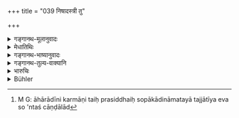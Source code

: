 +++
title = "039 निषादस्त्री तु"

+++

<details><summary>गङ्गानथ-मूलानुवादः</summary>

The ‘Niṣāda’ woman bears to the ‘Caṇḍāla’ the son called ‘Antyāvasāyin,’ working in the cremation-ground, despised even by out-casts.—(39)
</details>

<details><summary>मेधातिथिः</summary>

**अन्त्यावसायिनं** चण्डालम् एव वदन्ति । अथ वा **निषाद्यां चण्डालाद्** उत्पन्नस्य्**आन्त्यावसासी**ति नामधेयम् । **श्मशानगोचरं** शवदहनादिवृत्तिः । अतश् चाण्डालाद्[^११२] अपि कुत्सिततरो विज्ञ्ēयः । तद् एतद् आनन्त्यात् संकराणां प्रदर्शनमात्रं कृतम् ॥ १०.३९ ॥


[^११२]:
     M G: āhārādīni karmāṇi taiḥ prasiddhaiḥ sopākādināmatayā tajjātīya eva so 'ntaś cāṇḍālād
</details>

<details><summary>गङ्गानथ-भाष्यानुवादः</summary>

They call the *Antyāvasāyin* also ‘Chaṇḍāla’

Or ‘*Antyāvasāyin*’ may be the name of the caste born from the ‘Niṣāda’ mother and the ‘Chaṇḍāla’ father.

‘*Working in the cremation-ground*’—*i.e*., living by burning the dead body and so forth.

He is to be regarded as more despised than even the ‘Chaṇḍāla.’

As a matter of fact, the number of mixed castes is endless. Hence what the text has done is to give merely an indication of a few of them.—(39)
</details>

<details><summary>गङ्गानथ-तुल्य-वाक्यानि</summary>

**(verses 10.6-41)  
**

See Comparative notes for [Verse
10.6].
</details>

<details><summary>भारुचिः</summary>

श्मशानगोचरस् तद्वृत्तिस् तत्स्थाननिवासश् च । एवं च सत्य् अयं चण्डालाद् अपि पापतरो विज्ञेयः । तद् एतद् आनन्त्यात् संकरस्य प्रदर्शनमात्रं विज्ञेयम् ॥ १०.३९ ॥
</details>

<details><summary>Bühler</summary>

039	A Nishada woman bears to a Kandala a son (called) Antyavasayin, employed in burial-grounds, and despised even by those excluded (from the Aryan community).
</details>
